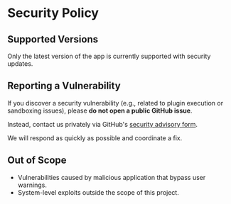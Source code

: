# Security Policy

## Supported Versions

Only the latest version of the app is currently supported with security updates.

## Reporting a Vulnerability

If you discover a security vulnerability (e.g., related to plugin execution or sandboxing issues), please **do not open a public GitHub issue**.

Instead, contact us privately via GitHub's [security advisory form](https://github.com/GlowyGhost/Launcher/security/advisories/new).

We will respond as quickly as possible and coordinate a fix.

## Out of Scope

- Vulnerabilities caused by malicious application that bypass user warnings.
- System-level exploits outside the scope of this project.